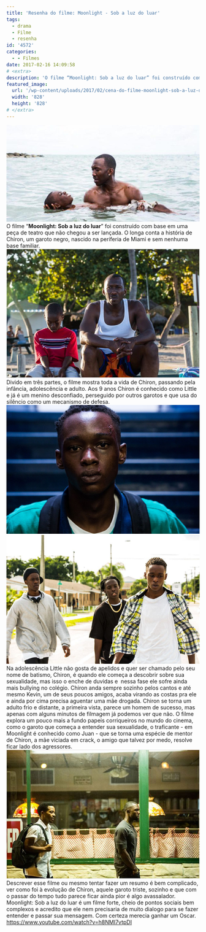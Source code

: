 ```yaml
---
title: 'Resenha do filme: Moonlight - Sob a luz do luar'
tags:
  - drama
  - Filme
  - resenha
id: '4572'
categories:
  - - Filmes
date: 2017-02-16 14:09:58
# <extra>
description: 'O filme “Moonlight: Sob a luz do luar” foi construído com base em uma peça de teatro que não chegou a ser lançada. O longa conta a história de Chiron, um garoto negro, nascido na periferia de Miami e sem nenhuma base familiar. Divido em três partes, o filme mostra toda a vida de Chiron, passando pela infância, adolescência e adulto. Aos 9 anos Chiron é conhecido como Little e já é um menino desconfiado, perseguido por outros garotos e que usa do silêncio como um mecanismo de defesa. Na adolescência Little não gosta de apelidos e quer ser chamado pelo seu nome de batismo, Chiron, é quando ele começa a descobrir sobre sua sexualidade, mas isso o enche de duvidas e  nessa fase ele sofre ainda mais bullying no colégio. Chiron anda sempre sozinho pelos cantos e até mesmo &hellip;'
featured_image: 
  url: '/wp-content/uploads/2017/02/cena-do-filme-moonlight-sob-a-luz-do-luar.jpg'
  width: '828'
  height: '828'
# </extra>
---
```


![cena do filme : Moonlight: Sob a luz do luar](/wp-content/uploads/2017/02/moonlight-sob-a-luz-do-luar-resenha.jpg) O filme “**Moonlight: Sob a luz do luar**” foi construído com base em uma peça de teatro que não chegou a ser lançada. O longa conta a história de Chiron, um garoto negro, nascido na periferia de Miami e sem nenhuma base familiar. ![resumo do filme - moonlight sob a luz do luar](/wp-content/uploads/2017/02/cena-do-filme-moonlight-sob-a-luz-do-luar.jpg) Divido em três partes, o filme mostra toda a vida de Chiron, passando pela infância, adolescência e adulto. Aos 9 anos Chiron é conhecido como Little e já é um menino desconfiado, perseguido por outros garotos e que usa do silêncio como um mecanismo de defesa. ![filme moonlight sob a luz do luar - crítica](/wp-content/uploads/2017/02/filme-moonlight-sob-a-luz-do-luar-resumo.jpg) ![critica do filme - moonlight sob a luz do luar](/wp-content/uploads/2017/02/cena-do-filme-moonlight-sob-a-luz-do-luar-1.jpg) Na adolescência Little não gosta de apelidos e quer ser chamado pelo seu nome de batismo, Chiron, é quando ele começa a descobrir sobre sua sexualidade, mas isso o enche de duvidas e  nessa fase ele sofre ainda mais bullying no colégio. Chiron anda sempre sozinho pelos cantos e até mesmo Kevin, um de seus poucos amigos, acaba virando as costas pra ele e ainda por cima precisa aguentar uma mãe drogada. Chiron se torna um adulto frio e distante, a primeira vista, parece um homem de sucesso, mas apenas com alguns minutos de filmagem já podemos ver que não. O filme explora um pouco mais a fundo papeis corriqueiros no mundo do cinema, como o garoto que começa a entender sua sexualidade, o traficante - em Moonlight é conhecido como Juan - que se torna uma espécie de mentor de Chiron, a mãe viciada em crack, o amigo que talvez por medo, resolve ficar lado dos agressores. ![resumo do filme - moonlight - sob a luz do luar](/wp-content/uploads/2017/02/filme-moonlight-sob-a-luz-do-luar.jpg) Descrever esse filme ou mesmo tentar fazer um resumo é bem complicado, ver como foi à evolução de Chiron, aquele garoto triste, sozinho e que com o passar do tempo tudo parece ficar ainda pior é algo avassalador. Moonlight: Sob a luz do luar é um filme forte, cheio de pontos sociais bem complexos e acredito que ele nem precisaria de muito dialogo para se fazer entender e passar sua mensagem. Com certeza merecia ganhar um Oscar. https://www.youtube.com/watch?v=h8NMI7vtpDI
